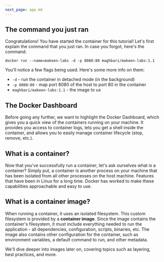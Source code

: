 ```yaml
---
next_page: app.md
---
```


## The command you just ran

Congratulations! You have started the container for this tutorial!
Let's first explain the command that you just ran. In case you forgot,
here's the command:

```cli
docker run --name=makeen-labs -d -p 8080:80 maghbari/makeen-labs:1.1
```

You'll notice a few flags being used. Here's some more info on them:

- `-d` - run the container in detached mode (in the background)
- `-p 8080:80` - map port 8080 of the host to port 80 in the container
- `maghbari/makeen-labs:1.1` - the image to us

## The Docker Dashboard

Before going any further, we want to highlight the Docker Dashboard, which gives
you a quick view of the containers running on your machine. It provides you 
access to container logs, lets you get a shell inside the container, and allows you to easily manage container lifecycle (stop, remove, etc.).


## What is a container?

Now that you've successfully run a container, let's ask ourselves what _is_ a container? Simply put, a container is
another process on your machine that has been isolated from all other processes
on the host machine. Features that have been in Linux for a long time. Docker has worked to make these capabilities approachable and easy to use.

## What is a container image?

When running a container, it uses an isolated filesystem. This custom filesystem is provided 
by a **container image**. Since the image contains the container's filesystem, it must include everything 
needed to run the application - all dependencies, configuration, scripts, binaries, etc. The 
image also contains other configuration for the container, such as environment variables,
a default command to run, and other metadata.

We'll dive deeper into images later on, covering topics such as layering, best practices, and more.

